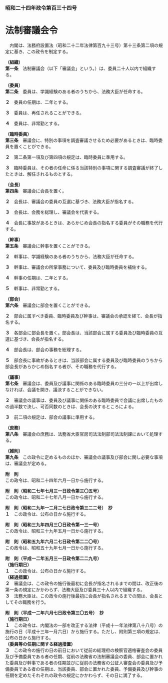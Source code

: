 ### 昭和二十四年政令第百三十四号  
# 法制審議会令  
　内閣は、法務府設置法（昭和二十二年法律第百九十三号）第十三条第二項の規定に基き、この政令を制定する。  
  
**（組織）**  
**第一条**　法制審議会（以下「審議会」という。）は、委員二十人以内で組織する。  
  
**（委員）**  
**第二条**　委員は、学識経験のある者のうちから、法務大臣が任命する。  
  
**２**　委員の任期は、二年とする。  
  
**３**　委員は、再任されることができる。  
  
**４**　委員は、非常勤とする。  
  
**（臨時委員）**  
**第三条**　審議会に、特別の事項を調査審議させるため必要があるときは、臨時委員を置くことができる。  
  
**２**　第二条第一項及び第四項の規定は、臨時委員に準用する。  
  
**３**　臨時委員は、その者の任命に係る当該特別の事項に関する調査審議が終了したときは、解任されるものとする。  
  
**（会長）**  
**第四条**　審議会に会長を置く。  
  
**２**　会長は、審議会の委員の互選に基づき、法務大臣が指名する。  
  
**３**　会長は、会務を総理し、審議会を代表する。  
  
**４**　会長に事故があるときは、あらかじめ会長の指名する委員がその職務を代行する。  
  
**（幹事）**  
**第五条**　審議会に幹事を置くことができる。  
  
**２**　幹事は、学識経験のある者のうちから、法務大臣が任命する。  
  
**３**　幹事は、審議会の所掌事務について、委員及び臨時委員を補佐する。  
  
**４**　幹事の任期は、二年とする。  
  
**５**　幹事は、非常勤とする。  
  
**（部会）**  
**第六条**　審議会に部会を置くことができる。  
  
**２**　部会に属すべき委員、臨時委員及び幹事は、審議会の承認を経て、会長が指名する。  
  
**３**　各部会に部会長を置く。部会長は、当該部会に属する委員及び臨時委員の互選に基づき、会長が指名する。  
  
**４**　部会長は、部会の事務を総理する。  
  
**５**　部会長に事故があるときは、当該部会に属する委員及び臨時委員のうちから部会長があらかじめ指名する者が、その職務を代行する。  
  
**（議事）**  
**第七条**　審議会は、委員及び議事に関係のある臨時委員の三分の一以上が出席しなければ、会議を開き、議決することができない。  
  
**２**　審議会の議事は、委員及び議事に関係のある臨時委員で会議に出席したものの過半数で決し、可否同数のときは、会長の決するところによる。  
  
**３**　前二項の規定は、部会の議事に準用する。  
  
**（庶務）**  
**第八条**　審議会の庶務は、法務省大臣官房司法法制部司法法制課において処理する。  
  
**（雑則）**  
**第九条**　この政令に定めるもののほか、審議会の議事及び部会に関し必要な事項は、審議会が定める。  
  
**附　則**  
この政令は、昭和二十四年六月一日から施行する。  
  
**附　則（昭和二七年七月三一日政令第三〇五号）**  
この政令は、昭和二十七年八月一日から施行する。  
  
**附　則（昭和二九年一二月二七日政令第三二二号）　抄**  
**１**　この政令は、公布の日から施行する。  
  
**附　則（昭和三九年四月三〇日政令第一三一号）**  
この政令は、昭和三十九年五月一日から施行する。  
  
**附　則（昭和五九年六月二七日政令第二二〇号）**  
この政令は、昭和五十九年七月一日から施行する。  
  
**附　則（平成一二年五月三一日政令第二二九号）**  
**（施行期日）**  
**１**　この政令は、公布の日から施行する。  
**（経過措置）**  
**２**　審議会は、この政令の施行後最初に会長が指名されるまでの間は、改正後の第一条の規定にかかわらず、法務大臣及び委員三十人以内で組織する。  
**３**　法務大臣は、この政令の施行後最初に会長が指名されるまでの間は、会長としてその職務を行う。  
  
**附　則（平成一二年六月七日政令第三〇五号）　抄**  
**（施行期日）**  
**１**　この政令は、内閣法の一部を改正する法律（平成十一年法律第八十八号）の施行の日（平成十三年一月六日）から施行する。ただし、附則第三項の規定は、公布の日から施行する。  
**（委員等の任期に関する経過措置）**  
**３**　この政令の施行の日の前日において従前の総理府の検察官適格審査会の委員及び予備委員である者の任期、従前の法務省の法制審議会の委員、部会に置かれた委員及び幹事である者の任期並びに従前の法務省の公証人審査会の委員及び予備委員である者の任期は、当該委員、部会に置かれた委員、予備委員及び幹事の任期を定めたそれぞれの政令の規定にかかわらず、その日に満了する。  
  
